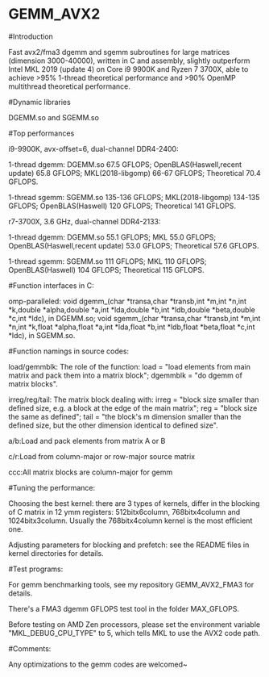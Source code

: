 # GEMM_AVX2

#Introduction

Fast avx2/fma3 dgemm and sgemm subroutines for large matrices (dimension 3000-40000), written in C and assembly, slightly outperform Intel MKL 2019 (update 4) on Core i9 9900K and Ryzen 7 3700X, able to achieve >95% 1-thread theoretical performance and >90% OpenMP multithread theoretical performance. 



#Dynamic libraries

DGEMM.so and SGEMM.so


#Top performances

i9-9900K, avx-offset=6, dual-channel DDR4-2400: 

1-thread dgemm: DGEMM.so 67.5 GFLOPS; OpenBLAS(Haswell,recent update) 65.8 GFLOPS; MKL(2018-libgomp) 66-67 GFLOPS; Theoretical 70.4 GFLOPS.

1-thread sgemm: SGEMM.so 135-136 GFLOPS; MKL(2018-libgomp) 134-135 GFLOPS; OpenBLAS(Haswell) 120 GFLOPS; Theoretical 141 GFLOPS.


r7-3700X, 3.6 GHz, dual-channel DDR4-2133:

1-thread dgemm: DGEMM.so 55.1 GFLOPS; MKL 55.0 GFLOPS; OpenBLAS(Haswell,recent update) 53.0 GFLOPS; Theoretical 57.6 GFLOPS.

1-thread sgemm: SGEMM.so 111 GFLOPS; MKL 110 GFLOPS; OpenBLAS(Haswell) 104 GFLOPS; Theoretical 115 GFLOPS.


#Function interfaces in C:


omp-paralleled: void dgemm_(char *transa,char *transb,int *m,int *n,int *k,double *alpha,double *a,int *lda,double *b,int *ldb,double *beta,double *c,int *ldc), in DGEMM.so; void sgemm_(char *transa,char *transb,int *m,int *n,int *k,float *alpha,float *a,int *lda,float *b,int *ldb,float *beta,float *c,int *ldc), in SGEMM.so.


#Function namings in source codes:

load/gemmblk: The role of the function: load = "load elements from main matrix and pack them into a matrix block"; dgemmblk = "do dgemm of matrix blocks".

irreg/reg/tail: The matrix block dealing with: 
         irreg = "block size smaller than defined size, e.g. a block at the edge of the main matrix";
           reg = "block size the same as defined";
          tail = "the block's m dimension smaller than the defined size, but the other dimension identical to defined size".

a/b:Load and pack elements from matrix A or B

c/r:Load from column-major or row-major source matrix

ccc:All matrix blocks are column-major for gemm


#Tuning the performance:

Choosing the best kernel: there are 3 types of kernels, differ in the blocking of C matrix in 12 ymm registers: 512bitx6column, 768bitx4column and 1024bitx3column.  Usually the 768bitx4column kernel is the most efficient one. 

Adjusting parameters for blocking and prefetch: see the README files in kernel directories for details. 


#Test programs:

For gemm benchmarking tools, see my repository GEMM_AVX2_FMA3 for details. 

There's a FMA3 dgemm GFLOPS test tool in the folder MAX_GFLOPS. 

Before testing on AMD Zen processors, please set the environment variable "MKL_DEBUG_CPU_TYPE" to 5, which tells MKL to use the AVX2 code path. 



#Comments:

Any optimizations to the gemm codes are welcomed~

